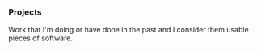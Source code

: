 ### Projects

Work that I'm doing or have done in the past and I consider them usable pieces of software.
